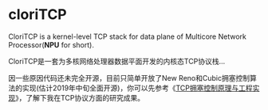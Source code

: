 cloriTCP
=====

CloriTCP is a kernel-level TCP stack for data plane of Multicore Network Processor(**NPU** for short).

CloriTCP是一套为多核网络处理器数据平面开发的内核态TCP协议栈...

因一些原因代码还未完全开源，目前只简单开放了New Reno和Cubic拥塞控制算法的实现(估计2019年中旬全面开源)，你可以先参考《[TCP拥塞控制原理与工程实现](http://60.205.189.117/TCP%E6%8B%A5%E5%A1%9E%E6%8E%A7%E5%88%B6%E5%8E%9F%E7%90%86%E5%8F%8A%E5%B7%A5%E7%A8%8B%E5%AE%9E%E7%8E%B0.pdf)》，了解下我在TCP协议方面的研究成果。

